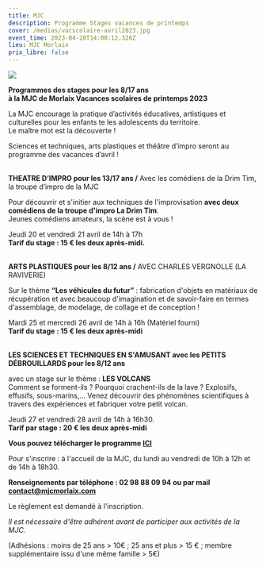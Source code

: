 ```yaml
---
title: MJC
description: Programme Stages vacances de printemps
cover: /medias/vacscolaire-avril2023.jpg
event_time: 2023-04-20T14:00:12.326Z
lieu: MJC Morlaix
prix_libre: false
---
```

![](/medias/vacscolaire-avril2023.jpg)

**Programmes des stages pour les 8/17 ans** \
**à la MJC de Morlaix Vacances scolaires de printemps 2023**

La MJC encourage la pratique d’activités éducatives, artistiques et culturelles pour les enfants te les adolescents du territoire.\
Le maître mot est la découverte !

Sciences et techniques, arts plastiques et théâtre d’impro seront au programme des vacances d’avril !

\
**THEATRE D’IMPRO pour les 13/17 ans /** Avec les comédiens de la Drim Tim, la troupe d’impro de la MJC

Pour découvrir et s'initier aux techniques de l'improvisation **avec deux comédiens de la troupe d'impro La Drim Tim**.\
Jeunes comédiens amateurs, la scène est à vous !

Jeudi 20 et vendredi 21 avril de 14h à 17h\
**Tarif du stage : 15 € les deux après-midi.**

\
**ARTS PLASTIQUES pour les 8/12 ans /** AVEC CHARLES VERGNOLLE (LA RAVIVERIE)

Sur le thème **“Les véhicules du futur”** : fabrication d'objets en matériaux de récupération et avec beaucoup d'imagination et de savoir-faire en termes d'assemblage, de modelage, de collage et de conception !

Mardi 25 et mercredi 26 avril de 14h à 16h (Matériel fourni)\
**Tarif du stage : 15 € les deux après-midi**

\
**LES SCIENCES ET TECHNIQUES EN S'AMUSANT avec les PETITS DÉBROUILLARDS pour les 8/12 ans**

avec un stage sur le thème : **LES VOLCANS**\
Comment se forment-ils ? Pourquoi crachent-ils de la lave ? Explosifs, effusifs, sous-marins,… Venez découvrir des phénomènes scientifiques à travers des expériences et fabriquer votre petit volcan.

Jeudi 27 et vendredi 28 avril de 14h à 16h30.\
**Tarif par stage : 20 € les deux après-midi**

**Vous pouvez télécharger le programme [ICI](https://www.mjcmorlaix.com/documents/page/2/)**

Pour s'inscrire : à l'accueil de la MJC, du lundi au vendredi de 10h à 12h et de 14h à 18h30.

**Renseignements par téléphone : 02 98 88 09 94 ou par mail contact@mjcmorlaix.com**

Le règlement est demandé à l'inscription.

*Il est nécessaire d'être adhérent avant de participer aux activités de la MJC.*

(Adhésions : moins de 25 ans > 10€ ; 25 ans et plus > 15 € ; membre supplémentaire issu d'une même famille > 5€)